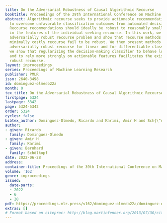```yaml
---
title: On the Adversarial Robustness of Causal Algorithmic Recourse
booktitle: Proceedings of the 39th International Conference on Machine Learning
abstract: Algorithmic recourse seeks to provide actionable recommendations for individuals
  to overcome unfavorable classification outcomes from automated decision-making systems.
  Recourse recommendations should ideally be robust to reasonably small uncertainty
  in the features of the individual seeking recourse. In this work, we formulate the
  adversarially robust recourse problem and show that recourse methods that offer
  minimally costly recourse fail to be robust. We then present methods for generating
  adversarially robust recourse for linear and for differentiable classifiers. Finally,
  we show that regularizing the decision-making classifier to behave locally linearly
  and to rely more strongly on actionable features facilitates the existence of adversarially
  robust recourse.
layout: inproceedings
series: Proceedings of Machine Learning Research
publisher: PMLR
issn: 2640-3498
id: dominguez-olmedo22a
month: 0
tex_title: On the Adversarial Robustness of Causal Algorithmic Recourse
firstpage: 5324
lastpage: 5342
page: 5324-5342
order: 5324
cycles: false
bibtex_author: Dominguez-Olmedo, Ricardo and Karimi, Amir H and Sch{\"o}lkopf, Bernhard
author:
- given: Ricardo
  family: Dominguez-Olmedo
- given: Amir H
  family: Karimi
- given: Bernhard
  family: Schölkopf
date: 2022-06-28
address:
container-title: Proceedings of the 39th International Conference on Machine Learning
volume: '162'
genre: inproceedings
issued:
  date-parts:
  - 2022
  - 6
  - 28
pdf: https://proceedings.mlr.press/v162/dominguez-olmedo22a/dominguez-olmedo22a.pdf
extras: []
# Format based on citeproc: http://blog.martinfenner.org/2013/07/30/citeproc-yaml-for-bibliographies/
---
```


